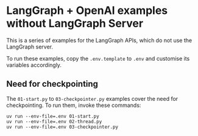 # LangGraph + OpenAI examples without LangGraph Server

This is a series of examples for the LangGraph APIs, which do not use the LangGraph server.

To run these examples, copy the `.env.template` to `.env` and customise its variables accordingly.

## Need for checkpointing

The `01-start.py` to `03-checkpointer.py` examples cover the need for checkpointing.
To run them, invoke these commands:

```shell
uv run --env-file=.env 01-start.py
uv run --env-file=.env 02-thread.py
uv run --env-file=.env 03-checkpointer.py
```
